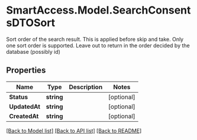 # SmartAccess.Model.SearchConsentsDTOSort
Sort order of the search result. This is applied before skip and take. Only one sort order is supported. Leave out to return in the order decided by the database (possibly id)

## Properties

Name | Type | Description | Notes
------------ | ------------- | ------------- | -------------
**Status** | **string** |  | [optional] 
**UpdatedAt** | **string** |  | [optional] 
**CreatedAt** | **string** |  | [optional] 

[[Back to Model list]](../README.md#documentation-for-models) [[Back to API list]](../README.md#documentation-for-api-endpoints) [[Back to README]](../README.md)

